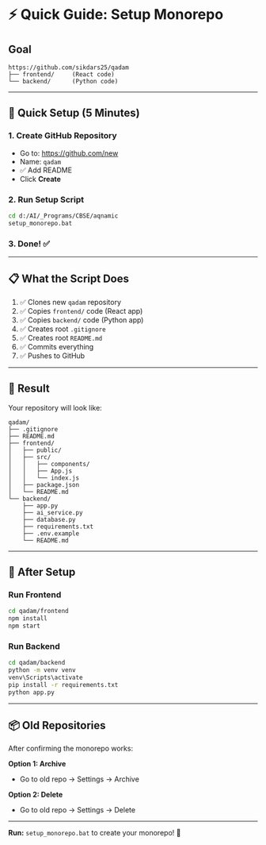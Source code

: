 # ⚡ Quick Guide: Setup Monorepo

## Goal
```
https://github.com/sikdars25/qadam
├── frontend/     (React code)
└── backend/      (Python code)
```

---

## 🚀 Quick Setup (5 Minutes)

### 1. Create GitHub Repository
- Go to: https://github.com/new
- Name: `qadam`
- ✅ Add README
- Click **Create**

### 2. Run Setup Script
```bash
cd d:/AI/_Programs/CBSE/aqnamic
setup_monorepo.bat
```

### 3. Done! ✅

---

## 📋 What the Script Does

1. ✅ Clones new `qadam` repository
2. ✅ Copies `frontend/` code (React app)
3. ✅ Copies `backend/` code (Python app)
4. ✅ Creates root `.gitignore`
5. ✅ Creates root `README.md`
6. ✅ Commits everything
7. ✅ Pushes to GitHub

---

## 🎯 Result

Your repository will look like:
```
qadam/
├── .gitignore
├── README.md
├── frontend/
│   ├── public/
│   ├── src/
│   │   ├── components/
│   │   ├── App.js
│   │   └── index.js
│   ├── package.json
│   └── README.md
└── backend/
    ├── app.py
    ├── ai_service.py
    ├── database.py
    ├── requirements.txt
    ├── .env.example
    └── README.md
```

---

## 🔧 After Setup

### Run Frontend
```bash
cd qadam/frontend
npm install
npm start
```

### Run Backend
```bash
cd qadam/backend
python -m venv venv
venv\Scripts\activate
pip install -r requirements.txt
python app.py
```

---

## 📦 Old Repositories

After confirming the monorepo works:

**Option 1: Archive**
- Go to old repo → Settings → Archive

**Option 2: Delete**
- Go to old repo → Settings → Delete

---

**Run:** `setup_monorepo.bat` to create your monorepo! 🚀
